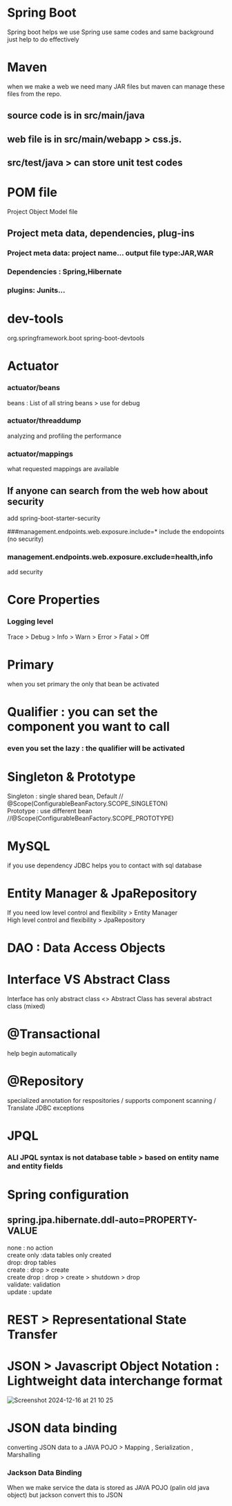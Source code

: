 # Spring Boot
Spring boot helps we use Spring use same codes and same background just help to do effectively
# Maven
when we make a web we need many JAR files but maven can manage these files from the repo.
## source code is in src/main/java
## web file is in src/main/webapp > css.js.
## src/test/java > can store unit test codes
# POM file
Project Object Model file
## Project meta data, dependencies, plug-ins
### Project meta data: project name... output file type:JAR,WAR
### Dependencies : Spring,Hibernate
### plugins: Junits...

# dev-tools
<dependency>      
<groupId>org.springframework.boot</groupId>      
<artifactId>spring-boot-devtools</artifactId>        
</dependency>      

# Actuator
### actuator/beans
beans : List of all string beans > use for debug
### actuator/threaddump
analyzing and profiling the performance 
### actuator/mappings
what requested mappings are available

## If anyone can search from the web how about security
add spring-boot-starter-security

###management.endpoints.web.exposure.include=*
include the endopoints (no security)

### management.endpoints.web.exposure.exclude=health,info
add security

# Core Properties

### Logging level
Trace > Debug > Info > Warn > Error > Fatal > Off

# Primary
when you set primary the only that bean be activated
# Qualifier : you can set the component you want to call
### even you set the lazy : the qualifier will be activated

# Singleton & Prototype
Singleton : single shared bean, Default   // @Scope(ConfigurableBeanFactory.SCOPE_SINGLETON)   
Prototype : use different bean //@Scope(ConfigurableBeanFactory.SCOPE_PROTOTYPE)

# MySQL
if you use dependency JDBC helps you to contact with sql database
# Entity Manager & JpaRepository
If you need low level control and flexibility > Entity Manager    
High level control and flexibility > JpaRepository

# DAO : Data Access Objects

# Interface VS Abstract Class
Interface has only abstract class  <> Abstract Class has several abstract class (mixed)
# @Transactional
help begin automatically
# @Repository
specialized annotation for respositories / supports component scanning / Translate JDBC exceptions

# JPQL
### ALl JPQL syntax is not database table > based on entity name and entity fields

# Spring configuration
## spring.jpa.hibernate.ddl-auto=PROPERTY-VALUE  
none : no action   
create only :data tables only created   
drop: drop tables   
create : drop > create   
create drop : drop > create > shutdown > drop    
validate: validation   
update : update

# REST > Representational State Transfer
# JSON > Javascript Object Notation : Lightweight data interchange format


![Screenshot 2024-12-16 at 21 10 25](https://github.com/user-attachments/assets/63785091-d8e3-4bc1-ad33-29b0e63931c0)

# JSON data binding
converting JSON data to a JAVA POJO   > Mapping , Serialization , Marshalling   
### Jackson Data Binding
When we make service the data is stored as JAVA POJO (palin old java object) but jackson convert this to JSON
